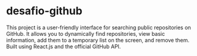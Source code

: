 # desafio-github
This project is a user-friendly interface for searching public repositories on GitHub. It allows you to dynamically find repositories, view basic information, add them to a temporary list on the screen, and remove them. Built using React.js and the official GitHub API.
